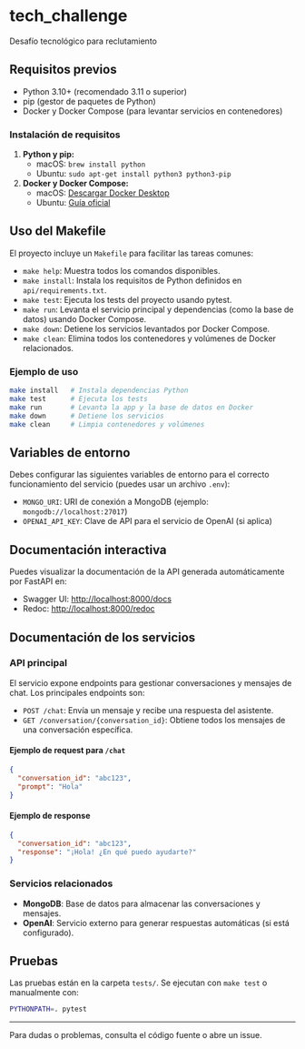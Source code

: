 # tech_challenge
Desafío tecnológico para reclutamiento

## Requisitos previos

- Python 3.10+ (recomendado 3.11 o superior)
- pip (gestor de paquetes de Python)
- Docker y Docker Compose (para levantar servicios en contenedores)

### Instalación de requisitos

1. **Python y pip:**
   - macOS: `brew install python`
   - Ubuntu: `sudo apt-get install python3 python3-pip`
2. **Docker y Docker Compose:**
   - macOS: [Descargar Docker Desktop](https://www.docker.com/products/docker-desktop/)
   - Ubuntu: [Guía oficial](https://docs.docker.com/engine/install/ubuntu/)

## Uso del Makefile

El proyecto incluye un `Makefile` para facilitar las tareas comunes:

- `make help`: Muestra todos los comandos disponibles.
- `make install`: Instala los requisitos de Python definidos en `api/requirements.txt`.
- `make test`: Ejecuta los tests del proyecto usando pytest.
- `make run`: Levanta el servicio principal y dependencias (como la base de datos) usando Docker Compose.
- `make down`: Detiene los servicios levantados por Docker Compose.
- `make clean`: Elimina todos los contenedores y volúmenes de Docker relacionados.

### Ejemplo de uso

```sh
make install   # Instala dependencias Python
make test      # Ejecuta los tests
make run       # Levanta la app y la base de datos en Docker
make down      # Detiene los servicios
make clean     # Limpia contenedores y volúmenes
```

## Variables de entorno

Debes configurar las siguientes variables de entorno para el correcto funcionamiento del servicio (puedes usar un archivo `.env`):

- `MONGO_URI`: URI de conexión a MongoDB (ejemplo: `mongodb://localhost:27017`)
- `OPENAI_API_KEY`: Clave de API para el servicio de OpenAI (si aplica)


## Documentación interactiva

Puedes visualizar la documentación de la API generada automáticamente por FastAPI en:

- Swagger UI: [http://localhost:8000/docs](http://localhost:8000/docs)
- Redoc: [http://localhost:8000/redoc](http://localhost:8000/redoc)

## Documentación de los servicios

### API principal

El servicio expone endpoints para gestionar conversaciones y mensajes de chat. Los principales endpoints son:

- `POST /chat`: Envía un mensaje y recibe una respuesta del asistente.
- `GET /conversation/{conversation_id}`: Obtiene todos los mensajes de una conversación específica.

#### Ejemplo de request para `/chat`

```json
{
  "conversation_id": "abc123",
  "prompt": "Hola"
}
```

#### Ejemplo de response

```json
{
  "conversation_id": "abc123",
  "response": "¡Hola! ¿En qué puedo ayudarte?"
}
```

### Servicios relacionados

- **MongoDB**: Base de datos para almacenar las conversaciones y mensajes.
- **OpenAI**: Servicio externo para generar respuestas automáticas (si está configurado).

## Pruebas

Las pruebas están en la carpeta `tests/`. Se ejecutan con `make test` o manualmente con:

```sh
PYTHONPATH=. pytest
```

---
Para dudas o problemas, consulta el código fuente o abre un issue.
